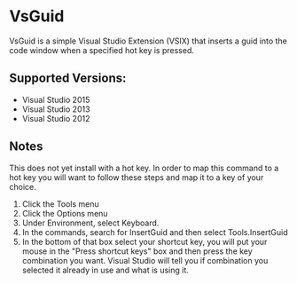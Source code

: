 # VsGuid
VsGuid is a simple Visual Studio Extension (VSIX) that inserts a guid into the code window when a specified hot key is pressed.

## Supported Versions:
  - Visual Studio 2015
  - Visual Studio 2013
  - Visual Studio 2012

## Notes

This does not yet install with a hot key.  In order to map this command to a hot key you will want to 
follow these steps and map it to a key of your choice.

1. Click the Tools menu
2. Click the Options menu
3. Under Environment, select Keyboard.
4. In the commands, search for InsertGuid and then select Tools.InsertGuid
5. In the bottom of that box select your shortcut key, you will put your mouse in the "Press shortcut keys" box and then press the key combination you want.  Visual Studio will tell you if combination you selected it already in use and what is using it.